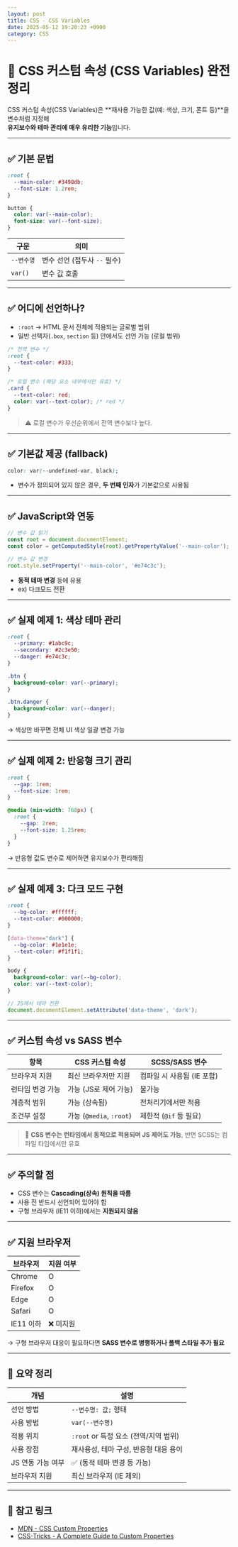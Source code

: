 ```yaml
---
layout: post
title: CSS - CSS Variables
date: 2025-05-12 19:20:23 +0900
category: CSS
---
```

# 🎨 CSS 커스텀 속성 (CSS Variables) 완전 정리

CSS 커스텀 속성(CSS Variables)은 **재사용 가능한 값(예: 색상, 크기, 폰트 등)**을 변수처럼 지정해  
**유지보수와 테마 관리에 매우 유리한 기능**입니다.

---

## ✅ 기본 문법

```css
:root {
  --main-color: #3498db;
  --font-size: 1.2rem;
}
```

```css
button {
  color: var(--main-color);
  font-size: var(--font-size);
}
```

| 구문         | 의미 |
|--------------|------|
| `--변수명`    | 변수 선언 (접두사 `--` 필수) |
| `var()`      | 변수 값 호출 |

---

## ✅ 어디에 선언하나?

- `:root` → HTML 문서 전체에 적용되는 글로벌 범위
- 일반 선택자(`.box`, `section` 등) 안에서도 선언 가능 (로컬 범위)

```css
/* 전역 변수 */
:root {
  --text-color: #333;
}

/* 로컬 변수 (해당 요소 내부에서만 유효) */
.card {
  --text-color: red;
  color: var(--text-color); /* red */
}
```

> ⚠ 로컬 변수가 우선순위에서 전역 변수보다 높다.

---

## ✅ 기본값 제공 (fallback)

```css
color: var(--undefined-var, black);
```

- 변수가 정의되어 있지 않은 경우, **두 번째 인자**가 기본값으로 사용됨

---

## ✅ JavaScript와 연동

```js
// 변수 값 읽기
const root = document.documentElement;
const color = getComputedStyle(root).getPropertyValue('--main-color');

// 변수 값 변경
root.style.setProperty('--main-color', '#e74c3c');
```

- **동적 테마 변경** 등에 유용
- ex) 다크모드 전환

---

## ✅ 실제 예제 1: 색상 테마 관리

```css
:root {
  --primary: #1abc9c;
  --secondary: #2c3e50;
  --danger: #e74c3c;
}

.btn {
  background-color: var(--primary);
}

.btn.danger {
  background-color: var(--danger);
}
```

→ 색상만 바꾸면 전체 UI 색상 일괄 변경 가능

---

## ✅ 실제 예제 2: 반응형 크기 관리

```css
:root {
  --gap: 1rem;
  --font-size: 1rem;
}

@media (min-width: 768px) {
  :root {
    --gap: 2rem;
    --font-size: 1.25rem;
  }
}
```

→ 반응형 값도 변수로 제어하면 유지보수가 편리해짐

---

## ✅ 실제 예제 3: 다크 모드 구현

```css
:root {
  --bg-color: #ffffff;
  --text-color: #000000;
}

[data-theme="dark"] {
  --bg-color: #1e1e1e;
  --text-color: #f1f1f1;
}

body {
  background-color: var(--bg-color);
  color: var(--text-color);
}
```

```js
// JS에서 테마 전환
document.documentElement.setAttribute('data-theme', 'dark');
```

---

## ✅ 커스텀 속성 vs SASS 변수

| 항목              | CSS 커스텀 속성      | SCSS/SASS 변수          |
|-------------------|----------------------|--------------------------|
| 브라우저 지원     | 최신 브라우저만 지원 | 컴파일 시 사용됨 (IE 포함) |
| 런타임 변경 가능   | 가능 (JS로 제어 가능) | 불가능                    |
| 계층적 범위        | 가능 (상속됨)         | 전처리기에서만 적용       |
| 조건부 설정        | 가능 (`@media`, `:root`) | 제한적 (`@if` 등 필요)   |

> 🔧 **CSS 변수는 런타임에서 동적으로 적용되며 JS 제어도 가능**, 반면 SCSS는 컴파일 타임에서만 유효

---

## ✅ 주의할 점

- CSS 변수는 **Cascading(상속) 원칙을 따름**
- 사용 전 반드시 선언되어 있어야 함
- 구형 브라우저 (IE11 이하)에서는 **지원되지 않음**

---

## ✅ 지원 브라우저

| 브라우저     | 지원 여부 |
|--------------|-----------|
| Chrome       | O         |
| Firefox      | O         |
| Edge         | O         |
| Safari       | O         |
| IE11 이하     | ❌ 미지원 |

→ 구형 브라우저 대응이 필요하다면 **SASS 변수로 병행하거나 폴백 스타일 추가 필요**

---

## 📌 요약 정리

| 개념          | 설명 |
|---------------|------|
| 선언 방법      | `--변수명: 값;` 형태 |
| 사용 방법      | `var(--변수명)` |
| 적용 위치      | `:root` or 특정 요소 (전역/지역 범위) |
| 사용 장점      | 재사용성, 테마 구성, 반응형 대응 용이 |
| JS 연동 가능 여부 | ✅ (동적 테마 변경 등 가능) |
| 브라우저 지원   | 최신 브라우저 (IE 제외) |

---

## 🔗 참고 링크

- [MDN - CSS Custom Properties](https://developer.mozilla.org/en-US/docs/Web/CSS/Using_CSS_custom_properties)
- [CSS-Tricks - A Complete Guide to Custom Properties](https://css-tricks.com/a-complete-guide-to-custom-properties/)
